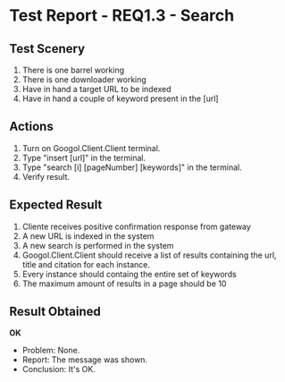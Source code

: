 # Test Report - REQ1.3 - Search

## Test Scenery

1. There is one barrel working
2. There is one downloader working
3. Have in hand a target URL to be indexed
4. Have in hand a couple of keyword present in the [url]

## Actions

1. Turn on Googol.Client.Client terminal.
2. Type "insert [url]" in the terminal.
3. Type "search [i] [pageNumber] [keywords]" in the terminal.
4. Verify result.

## Expected Result

1. Cliente receives positive confirmation response from gateway
2. A new URL is indexed in the system
3. A new search is performed in the system
4. Googol.Client.Client should receive a list of results containing the url, title and citation for each instance.
5. Every instance should containg the entire set of keywords
6. The maximum amount of results in a page should be 10


## Result Obtained
**OK**

- Problem: None.
- Report: The message was shown.
- Conclusion: It's OK.
